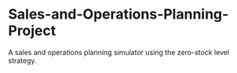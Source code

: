 # Sales-and-Operations-Planning-Project
A sales and operations planning simulator using the zero-stock level strategy.
